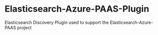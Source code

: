 Elasticsearch-Azure-PAAS-Plugin
===============================

Elasticsearch Discovery Plugin used to support the Elasticsearch-Azure-PAAS project
